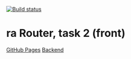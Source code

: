 [![Build status](https://ci.appveyor.com/api/projects/status/601xqkkmd1btdtci?svg=true)](https://ci.appveyor.com/project/qvvverty/ra-router-2-front)
# ra Router, task 2 (front)
[GitHub Pages](https://qvvverty.github.io/ra-router-2-front/)
[Backend](https://qvvverty.github.io/ra-router-2-back/)